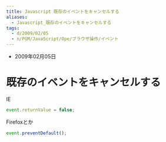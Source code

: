 ```yaml
---
title: Javascript 既存のイベントをキャンセルする
aliases:
  - Javascript_既存のイベントをキャンセルする
tags:
  - d/2009/02/05
  - n/PGM/JavaScript/Ope/ブラウザ操作/イベント
---
```


- 2009年02月05日


既存のイベントをキャンセルする
================================================================================
IE

```javascript
event.returnValue = false;
```

Firefoxとか

```javascript
event.preventDefault();
```

